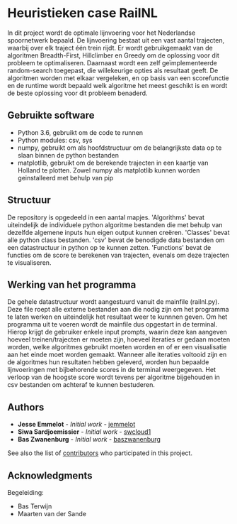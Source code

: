 # Heuristieken case RailNL

In dit project wordt de optimale lijnvoering voor het Nederlandse spoornetwerk bepaald. De lijnvoering bestaat uit een vast aantal trajecten, waarbij over elk traject één trein rijdt. Er wordt gebruikgemaakt van de algoritmen Breadth-First, Hillclimber en Greedy om de oplossing voor dit probleem te optimaliseren. Daarnaast wordt een zelf geïmplementeerde random-search toegepast, die willekeurige opties als resultaat geeft. De algoritmen worden met elkaar vergeleken, en op basis van een scorefunctie en de runtime wordt bepaald welk algoritme het meest geschikt is en wordt de beste oplossing voor dit probleem benaderd.

## Gebruikte software
- Python 3.6, gebruikt om de code te runnen
- Python modules: csv, sys
- numpy, gebruikt om als hoofdstructuur om de belangrijkste data op te slaan binnen de python bestanden
- matplotlib, gebruikt om de berekende trajecten in een kaartje van Holland te plotten. Zowel numpy als matplotlib kunnen worden geinstalleerd met behulp van pip

## Structuur
De repository is opgedeeld in een aantal mapjes. 'Algorithms' bevat uiteindelijk de individuele python algoritme bestanden die met behulp van dezelfde algemene inputs hun eigen output kunnen creëren. 'Classes' bevat alle python class bestanden. 'csv' bevat de benodigde data bestanden om een datastructuur in python op te kunnen zetten. 'Functions' bevat de functies om de score te berekenen van trajecten, evenals om deze trajecten te visualiseren.

## Werking van het programma
De gehele datastructuur wordt aangestuurd vanuit de mainfile (railnl.py). Deze file roept alle externe bestanden aan die nodig zijn om het programma te laten werken en uiteindelijk het resultaat weer te kunnnen geven. Om het programma uit te voeren wordt de mainfile dus opgestart in de terminal. Hierop krijgt de gebruiker enkele input prompts, waarin deze kan aangeven hoeveel treinen/trajecten er moeten zijn, hoeveel iteraties er gedaan moeten worden, welke algoritmes gebruikt moeten worden en of er een visualisatie aan het einde moet worden gemaakt. Wanneer alle iteraties voltooid zijn en de algoritmes hun resultaten hebben geleverd, worden hun bepaalde lijnvoeringen met bijbehorende scores in de terminal weergegeven. Het verloop van de hoogste score wordt tevens per algoritme bijgehouden in csv bestanden om achteraf te kunnen bestuderen.

## Authors

* **Jesse Emmelot** - *Initial work* - [jemmelot](https://github.com/jemmelot)
* **Siwa Sardjoemissier** - *Initial work* - [swcloud1](https://github.com/swcloud1)
* **Bas Zwanenburg** - *Initial work* - [baszwanenburg](https://github.com/baszwanenburg)

See also the list of [contributors](https://github.com/jemmelot/Heuristieken/graphs/contributors) who participated in this project.

## Acknowledgments
Begeleiding:
- Bas Terwijn
- Maarten van der Sande

